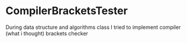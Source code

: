 # CompilerBracketsTester
During data structure and algorithms class I tried to implement compiler (what i thought) brackets checker
